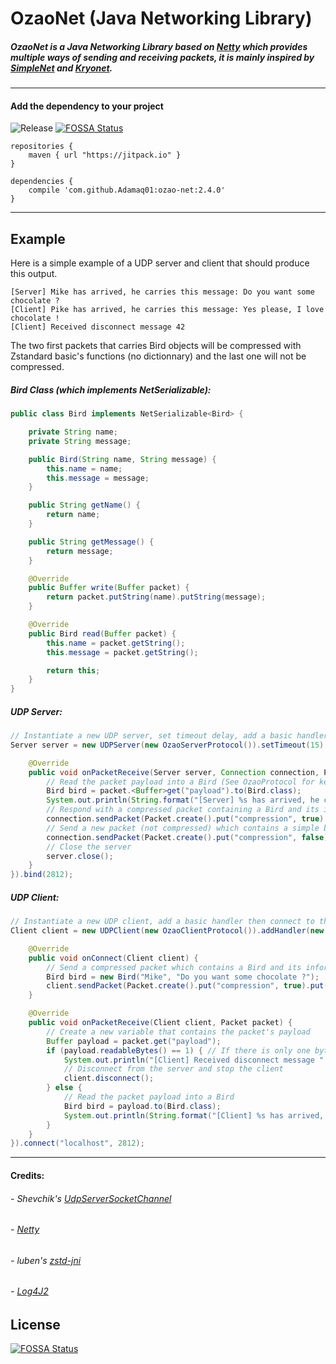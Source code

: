 # OzaoNet (Java Networking Library)

##### OzaoNet is a Java Networking Library based on [Netty](https://netty.io) which provides multiple ways of sending and receiving packets, it is mainly inspired by [SimpleNet](https://github.com/jhg023/SimpleNet) and [Kryonet](https://github.com/EsotericSoftware/kryonet).

****

#### Add the dependency to your project
![Release](https://jitpack.io/v/Adamaq01/ozao-net.svg)
[![FOSSA Status](https://app.fossa.io/api/projects/git%2Bgithub.com%2FAdamaq01%2Fozao-net.svg?type=shield)](https://app.fossa.io/projects/git%2Bgithub.com%2FAdamaq01%2Fozao-net?ref=badge_shield)

```Gradle
repositories {
    maven { url "https://jitpack.io" }
}
```

```Gradle
dependencies {
    compile 'com.github.Adamaq01:ozao-net:2.4.0'
}
```

****

## Example

Here is a simple example of a UDP server and client that should produce this output.

```
[Server] Mike has arrived, he carries this message: Do you want some chocolate ?
[Client] Pike has arrived, he carries this message: Yes please, I love chocolate !
[Client] Received disconnect message 42
```

The two first packets that carries Bird objects will be compressed with Zstandard basic's functions (no dictionnary) and the last one will not be compressed.

##### Bird Class (which implements NetSerializable):

```Java
public class Bird implements NetSerializable<Bird> {

    private String name;
    private String message;

    public Bird(String name, String message) {
        this.name = name;
        this.message = message;
    }

    public String getName() {
        return name;
    }

    public String getMessage() {
        return message;
    }

    @Override
    public Buffer write(Buffer packet) {
        return packet.putString(name).putString(message);
    }

    @Override
    public Bird read(Buffer packet) {
        this.name = packet.getString();
        this.message = packet.getString();

        return this;
    }
}
```

##### UDP Server:
```Java
// Instantiate a new UDP server, set timeout delay, add a basic handler then bind the server
Server server = new UDPServer(new OzaoServerProtocol()).setTimeout(15).addHandler(new ServerHandlerAdapater() {

    @Override
    public void onPacketReceive(Server server, Connection connection, Packet packet) {
        // Read the packet payload into a Bird (See OzaoProtocol for keys specifications)
        Bird bird = packet.<Buffer>get("payload").to(Bird.class);
        System.out.println(String.format("[Server] %s has arrived, he carries this message: %s", bird.getName(), bird.getMessage()));
        // Respond with a compressed packet containing a Bird and its informations
        connection.sendPacket(Packet.create().put("compression", true).put("payload", Buffer.from(new Bird("Pike", "Yes please, I love chocolate !"))));
        // Send a new packet (not compressed) which contains a simple byte to tell the client to disconnect
        connection.sendPacket(Packet.create().put("compression", false).put("payload", Buffer.create().putByte((byte) 42)));
        // Close the server
        server.close();
    }
}).bind(2812);
```

##### UDP Client:
```Java
// Instantiate a new UDP client, add a basic handler then connect to the server
Client client = new UDPClient(new OzaoClientProtocol()).addHandler(new ClientHandlerAdapter() {

    @Override
    public void onConnect(Client client) {
        // Send a compressed packet which contains a Bird and its informations when the client gets connected to the server
        Bird bird = new Bird("Mike", "Do you want some chocolate ?");
        client.sendPacket(Packet.create().put("compression", true).put("payload", Buffer.from(bird)));
    }

    @Override
    public void onPacketReceive(Client client, Packet packet) {
        // Create a new variable that contains the packet's payload
        Buffer payload = packet.get("payload");
        if (payload.readableBytes() == 1) { // If there is only one byte then it's the packet that tells us to disconnect
            System.out.println("[Client] Received disconnect message " + payload.getByte());
            // Disconnect from the server and stop the client
            client.disconnect();
        } else {
            // Read the packet payload into a Bird
            Bird bird = payload.to(Bird.class);
            System.out.println(String.format("[Client] %s has arrived, he carries this message: %s", bird.getName(), bird.getMessage()));
        }
    }
}).connect("localhost", 2812);
```

****

#### Credits:
###### - Shevchik's [UdpServerSocketChannel](https://github.com/Shevchik/UdpServerSocketChannel)
###### - [Netty](https://netty.io)
###### - luben's [zstd-jni](https://github.com/luben/zstd-jni)
###### - [Log4J2](https://logging.apache.org/log4j/2.x/)


## License
[![FOSSA Status](https://app.fossa.io/api/projects/git%2Bgithub.com%2FAdamaq01%2Fozao-net.svg?type=large)](https://app.fossa.io/projects/git%2Bgithub.com%2FAdamaq01%2Fozao-net?ref=badge_large)